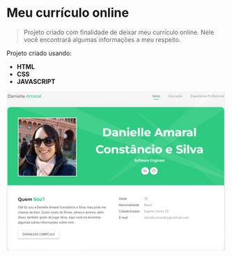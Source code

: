 # Meu currículo online

> Projeto criado com finalidade de deixar meu currículo online. Nele você encontrará algumas informações a meu respeito.


Projeto criado usando:
- **HTML**
- **CSS**
- **JAVASCRIPT**


![](image-project.png)

